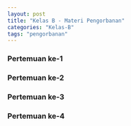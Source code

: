 ```yaml
---
layout: post
title: "Kelas B - Materi Pengorbanan"
categories: "Kelas-B"
tags: "pengorbanan"
---
```


### Pertemuan ke-1

### Pertemuan ke-2

### Pertemuan ke-3

### Pertemuan ke-4